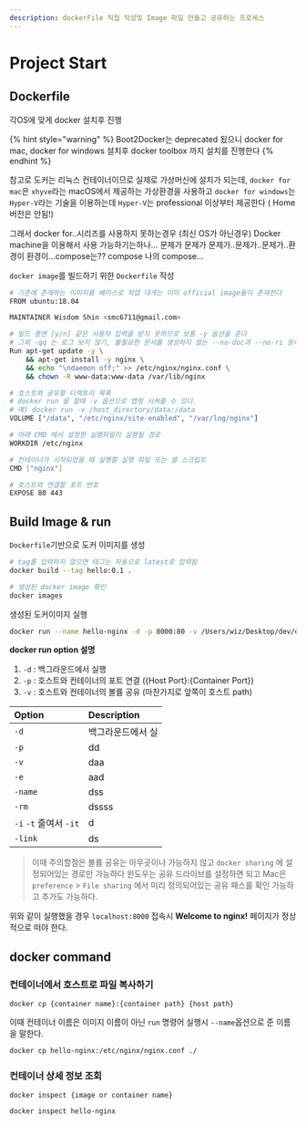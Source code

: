 ```yaml
---
description: dockerFile 직접 작성및 Image 파일 만들고 공유하는 프로세스
---
```


# Project Start

## Dockerfile

각OS에 맞게 docker 설치후 진행

{% hint style="warning" %}
Boot2Docker는 deprecated 됬으니 docker for mac, docker for windows 설치후 docker toolbox 까지 설치를 진행한다
{% endhint %}

참고로 도커는 리눅스 컨테이너이므로 실제로 가상머신에 설치가 되는데, `docker for mac`은 `xhyve`라는 macOS에서 제공하는 가상환경을 사용하고 `docker for windows`는 `Hyper-V`라는 기술을 이용하는데 `Hyper-V`는 professional 이상부터 제공한다 \( Home버전은 안됨!\)

그래서 docker for..시리즈를 사용하지 못하는경우 \(최신 OS가 아닌경우\) Docker machine을 이용해서 사용 가능하기는하나... 문제가 문제가 문제가..문제가..문제가..환경이 환경이...compose는?? compose 나의 compose...

`docker image`를 빌드하기 위한 `Dockerfile` 작성

```bash
# 기존에 존재하는 이미지를 베이스로 작업 대게는 이미 official image들이 존재한다
FROM ubuntu:18.04

MAINTAINER Wisdom Shin <smc6711@gmail.com>

# 빌드 중엔 [y/n] 같은 사용자 입력을 받지 못하므로 보통 -y 옵션을 준다
# 그외 -qq 는 로그 보지 않기, 불필요한 문서를 생성하지 않는 --no-doc과 --no-ri 등이 있다
Run apt-get update -y \
    && apt-get install -y nginx \
    && echo "\ndaemon off;" >> /etc/nginx/nginx.conf \
    && chown -R www-data:www-data /var/lib/nginx

# 호스트와 공유할 디렉토리 목록
# docker run 을 할때 -v 옵션으로 맵핑 시켜줄 수 있다. 
# 예) docker run -v /host_directory/data:/data 
VOLUME ["/data", "/etc/nginx/site-enabled", "/var/log/nginx"]

# 아래 CMD 에서 설정한 실행파일이 실행될 경로
WORKDIR /etc/nginx

# 컨테이너가 시작되었을 때 실행할 실행 파일 또는 셸 스크립트
CMD ["nginx"]

# 호스트와 연결할 포트 번호
EXPOSE 80 443
```

## Build Image & run

`Dockerfile`기반으로 도커 이미지를 생성

```bash
# tag를 입력하지 않으면 태그는 자동으로 latest로 입력됨
docker build --tag hello:0.1 .

# 생성된 docker image 확인
docker images
```

생성된 도커이미지 실행

```bash
docker run --name hello-nginx -d -p 8000:80 -v /Users/wiz/Desktop/dev/docker/docker-1/root/data:/data hello:0.1
```

**docker run option 설명**

1. `-d` : 백그라운드에서 실행
2. `-p` : 호스트와 컨테이너의 포트 연결 \({Host Port}:{Container Port}\)
3. `-v` : 호스트와 컨테이너의 볼륨 공유 \(마찬가지로 앞쪽이 호스트 path\)

| Option | Description |
| :--- | :--- |
| `-d` | 백그라운드에서 실 |
| `-p` | dd |
| `-v` | daa |
| `-e` | aad |
| `-name` | dss |
| `-rm` | dssss |
| `-i` `-t` 줄여서  `-it`  | d |
| `-link` | ds |

> 이때 주의할점은 볼륨 공유는 아무곳이나 가능하지 않고 `docker sharing` 에 설정되어있는 경로만 가능하다 윈도우는 공유 드라이브를 설정하면 되고 Mac은 `preference` &gt; `File sharing` 에서 미리 정의되어있는 공유 패스를 확인 가능하고 추가도 가능하다.

위와 같이 실행했을 경우 `localhost:8000` 접속시 **Welcome to nginx!** 페이지가 정상적으로 떠야 한다.

## docker command

### 컨테이너에서 호스트로 파일 복사하기

`docker cp {container name}:{container path} {host path}`

이때 컨테이너 이름은 이미지 이름이 아닌 `run` 명령어 실행시 `--name`옵션으로 준 이름을 말한다.

```bash
docker cp hello-nginx:/etc/nginx/nginx.conf ./
```

### 컨테이너 상세 정보 조회

`docker inspect {image or container name}`

```text
docker inspect hello-nginx
```

